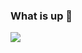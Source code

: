 ### What is up 👋

<img src="https://github-readme-stats.vercel.app/api?username=heartnoxill&&show_icons=true&title_color=ffffff&icon_color=bb2acf&text_color=daf7dc&bg_color=151515">
<!--
**heartnoxill/heartnoxill** is a ✨ _special_ ✨ repository because its `README.md` (this file) appears on your GitHub profile.

Here are some ideas to get you started:

![banner](https://github.com/heartnoxill/heartnoxill/blob/main/Github%20banner%20(4).png)-->

- 🔥 Road to Full-Stack Data Scientist/Engineer
- 💻 Main Computer Language: Python
- 🗣  Main Communication Language: English, Thai
- 👨‍🎓 I'm an undergraduate automation student at KMUTT, Thailand.
- 🌱 I’m currently learning data engineering. Also, studying for TOEFL test.
- 👯 I’m looking to collaborate on beginner level data projects.
- 🤔 I’m looking for help with studying abroad (prefer USA & Canada).
- 📫 Email: pattaraponbuathong@gmail.com
- 🏢 LinkedIn: https://www.linkedin.com/in/patt-bua/
- 🖥 My Website: http://heartnoxill.github.io/
- ⚡ Fun fact: I'm a maps enthusiast.

